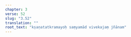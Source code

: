 ```yaml
---
chapter: 3
verse: 52
slug: "3.52"
translation: ""
root_text: "kṣaṇatatkramayoḥ saṃyamād vivekajaṃ jñānam"
---
```


